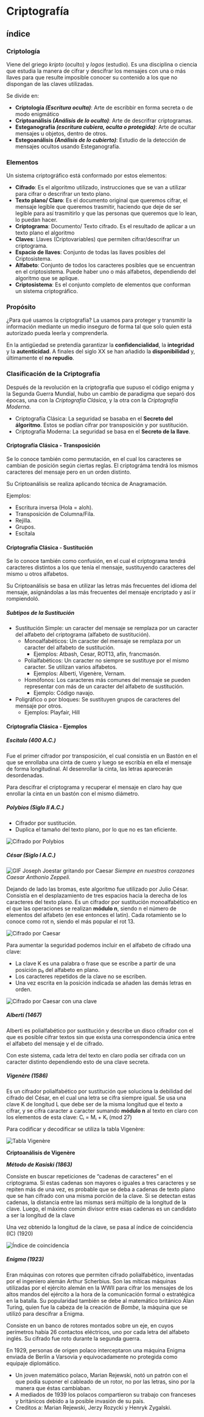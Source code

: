 # Criptografía

## índice

### Criptología

Viene del griego *kripto* (oculto) y *logos* (estudio). Es una disciplina o ciencia que estudia la manera de cifrar y descifrar los mensajes con una o más llaves para que resulte imposible conocer su contenido a los que no dispongan de las claves utilizadas.

Se divide en:
- **Criptología *(Escritura oculta)***: Arte de escribbir en forma secreta o de modo enigmático
- **Criptoanálisis *(Análisis de lo oculto)***: Arte de descrifrar criptogramas.
- **Esteganografía *(escritura cubiera, oculta o protegida)***: Arte de ocultar mensajes u objetos, dentro de otros.
- **Estegoanálisis *(Análisis de lo cubierto)***: Estudio de la detección de mensajes ocultos usando Esteganografía.

### Elementos

Un sistema criptográfico está conformado por estos elementos:

- **Cifrado**: Es el algoritmo utilizado, instrucciones que se van a utilizar para cifrar o descrifrar un texto plano.
- **Texto plano/ Claro**: Es el documento original que queremos cifrar, el mensaje legible que queremos trasmitir, haciendo que deje de ser legible para así trasmitirlo y que las personas que queremos que lo lean, lo puedan hacer.
- **Criptograma**: Documento/ Texto cifrado. Es el resultado de aplicar a un texto plano el algoritmo
- **Claves**: Llaves (Criptovariables) que permiten cifrar/descrifrar un criptograma.
- **Espacio de llaves**: Conjunto de todas las llaves posibles del Criptosistema.
- **Alfabeto**: Conjunto de todos los caracteres posibles que se encuentran en el criptosistema. Puede haber uno o más alfabetos, dependiendo del algoritmo que se aplique.
- **Criptosistema**: Es el conjunto completo de elementos que conforman un sistema criptográfico.

### Propósito

¿Para qué usamos la criptografía? La usamos para proteger y transmitir la información mediante un medio inseguro de forma tal que solo quien está autorizado pueda leerla y comprenderla. 

En la antigüedad se pretendía garantizar la **confidencialidad**, la **integridad** y la **autenticidad**. A finales del siglo XX se han añadido la **disponibilidad** y, últimamente el **no repudio**.

### Clasificación de la Criptografía

Después de la revolución en la criptografía que supuso el código enigma y la Segunda Guerra Mundial, hubo un cambio de paradigma que separó dos épocas, una con la *Criptografía Clásica*, y la otra con la *Criptografía Moderna*.

- Criptografía Clásica: La seguridad se basaba en el **Secreto del álgoritmo**. Estos se podían cifrar por transposición y por sustitución.
- Criptografía Moderna: La seguridad se basa en el **Secreto de la llave**.

#### Criptografía Clásica - Transposición

Se lo conoce también como permutación, en el cual los caracteres se cambian de posición según ciertas reglas. El criptográma tendrá los mismos caracteres del mensaje pero en un orden distinto.

Su Criptoanálisis se realiza aplicando técnica de Anagramación.

Ejemplos:
- Escritura inversa (Hola = aloh).
- Transposición de Columna/Fila.
- Rejilla.
- Grupos.
- Escítala

#### Criptografía Clásica - Sustitución

Se lo conoce también como confusión, en el cual el criptograma tendrá caracteres distintos a los que tenía el mensaje, sustituyendo caracteres del mismo u otros alfabetos.

Su Criptoanálisis se basa en utilizar las letras más frecuentes del idioma del mensaje, asignándolas a las más frecuentes del mensaje encriptado y así ir rompiendoló.

##### Subtipos de la Sustitución

- Sustitución Simple: un caracter del mensaje se remplaza por un caracter del alfabeto del criptograma (alfabeto de sustitución).
    - Monoalfabéticos: Un caracter del mensaje se remplaza por un caracter del alfabeto de sustitución.
        - Ejemplos: Atbash, Cesar, ROT13, afín, francmasón.
    - Polialfabéticos: Un caracter no siempre se sustituye por el mismo caracter. Se utilizan varios alfabetos.
        - Ejemplos: Alberti, Vigenère, Vernam.
    - Homófonos: Los caracteres más comunes del mensaje se pueden representar con más de un caracter del alfabeto de sustitución.
        - Ejemplo: Código navajo.
- Poligráfico o por bloques: Se sustituyen grupos de caracteres del mensaje por otros.
    - Ejemplos: Playfair, Hill

#### Criptografía Clásica - Ejemplos

##### Escitala (400 A.C.)

Fue el primer cifrador por transposición, el cual consistía en un Bastón en el que se enrollaba una cinta de cuero y luego se escribía en ella el mensaje de forma longitudinal. Al desenrollar la cinta, las letras aparecerán desordenadas.

Para descifrar el criptograma y recuperar el mensaje en claro hay que enrollar la cinta en un bastón con el mismo diámetro.

##### Polybios (Siglo II A.C.)

- Cifrador por sustitución.
- Duplica el tamaño del texto plano, por lo que no es tan eficiente.

![Cifrado por Polybios](./img/Imagen7.png)

##### César (Siglo I A.C.)

![GIF Joseph Joestar gritando por Caesar](https://pin.it/2dVN8hdTU)
*Siempre en nuestros corazones Caesar Anthonio Zeppeli.*

Dejando de lado las bromas, este algoritmo fue utilizado por Julio César. Consistía en el desplazamiento de tres espacios hacia la derecha de los caracteres del texto plano. Es un cifrador por sustitución monoalfabético en el que las operaciones se realizan **módulo n**, siendo n el número de elementos del alfabeto (en ese entonces el latín). Cada rotamiento se lo conoce como rot n, siendo el más popular el rot 13.

![Cifrado por Caesar](./img/Imagen8.png)

Para aumentar la seguridad podemos incluir en el alfabeto de cifrado una clave:
- La clave K es una palabra o frase que se escribe a partir de una posición p₀ del alfabeto en plano.
- Los caracteres repetidos de la clave no se escriben.
- Una vez escrita en la posición indicada se añaden las demás letras en orden.

![Cifrado por Caesar con una clave](./img/Imagen9.png)

##### Alberti (1467)

Alberti es polialfabético por sustitución y describe un disco cifrador con el que es posible cifrar textos sin que exista una correspondencia única entre el alfabeto del mensaje y el de cifrado.

Con este sistema, cada letra del texto en claro podía ser cifrada con un caracter distinto
dependiendo esto de una clave secreta.

##### Vigenère (1586)

Es un cifrador polialfabético por sustitución que soluciona la debilidad del cifrado del César, en el cual una letra se cifra siempre igual. Se usa una clave K de longitud L que debe ser de la misma longitud que el texto a cifrar, y se cifra caracter a caracter sumando **módulo n** al texto en claro con los elementos de esta clave: Cᵢ = Mᵢ + Kᵢ (mod 27)

Para codificar y decodificar se utiliza la tabla Vigenère:

![Tabla Vigenère](./img/Imagen10.png)

**Criptoanálisis de Vigenère**

***Método de Kasiski (1863)***

Consiste en buscar repeticiones de “cadenas de caracteres” en el criptograma. Si estas cadenas son mayores o iguales a tres caracteres y se repiten más de una vez, es probable que se deba a cadenas de texto plano que se han cifrado con una misma porción de la clave. Si se detectan estas cadenas, la distancia entre las mismas será múltiplo de la longitud de la clave. Luego, el máximo común divisor entre esas cadenas es un candidato a ser la longitud de la clave

Una vez obtenido la longitud de la clave, se pasa al índice de coincidencia (IC) (1920)

![Índice de coincidencia](./img/Imagen11.png)

##### Enigma (1923)

Eran máquinas con rotores que permiten cifrado polialfabético, inventadas por el ingeniero alemán Arthur Scherbius. Son las míticas máquinas utilizadas por el ejército alemán en la WWII para cifrar los mensajes de los altos mandos del ejército a la hora de la comunicación formal o estratégica en la batalla. Su popularidad también se debe al matemático británico Alan Turing, quien fue la cabeza de la creación de *Bombe*, la máquina que se utilizó para descifrar a Enigma.

Consiste en un banco de rotores montados sobre un eje, en cuyos perímetros había 26 contactos eléctricos, uno por cada letra del alfabeto inglés. Su cifrado fue roto durante la segunda guerra.

En 1929, personas de origen polaco interceptaron una máquina Enigma enviada de Berlín a Varsovia y equivocadamente no protegida como equipaje diplomático.
- Un joven matemático polaco, Marian Rejewski, notó un patrón con el que podía suponer el cableado de un rotor, no por las letras, sino por la manera que éstas cambiaban.
- A mediados de 1939 los polacos compartieron su trabajo con franceses y británicos debido a la posible invasión de su país.
- Creditos a: Marian Rejewski, Jerzy Rozycki y Henryk Zygalski.


